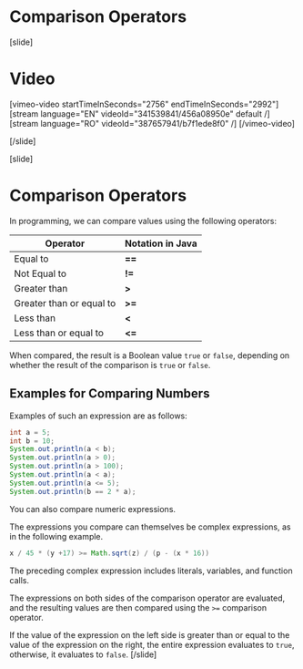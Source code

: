 # Comparison Operators

[slide]
# Video

[vimeo-video startTimeInSeconds="2756" endTimeInSeconds="2992"]
[stream language="EN" videoId="341539841/456a08950e" default /]
[stream language="RO" videoId="387657941/b7f1ede8f0"  /]
[/vimeo-video]

[/slide]

[slide]
# Comparison Operators
In programming, we can compare values using the following operators:

| Operator | Notation in Java |
|---------|-----------|
| Equal to |   **==** |
| Not Equal to |   **!=** |
| Greater than |   **>** |
| Greater than or equal to |   **>=** |
| Less than |   **<** |
| Less than or equal to |   **<=** |

When compared, the result is a Boolean value `true` or `false`, depending on whether the result of the comparison is `true` or `false`.

## Examples for Comparing Numbers
Examples of such an expression are as follows:
```java live
int a = 5;
int b = 10;
System.out.println(a < b); 
System.out.println(a > 0); 
System.out.println(a > 100);   
System.out.println(a < a); 
System.out.println(a <= 5); 
System.out.println(b == 2 * a); 
```

You can also compare numeric expressions. 

The expressions you compare can themselves be complex expressions, as in the following example.

```java
x / 45 * (y +17) >= Math.sqrt(z) / (p - (x * 16))
```

The preceding complex expression includes literals, variables, and function calls. 

The expressions on both sides of the comparison operator are evaluated, and the resulting values are then compared using the `>=` comparison operator. 

If the value of the expression on the left side is greater than or equal to the value of the expression on the right, the entire expression evaluates to `true`, otherwise, it evaluates to `false`.
[/slide]